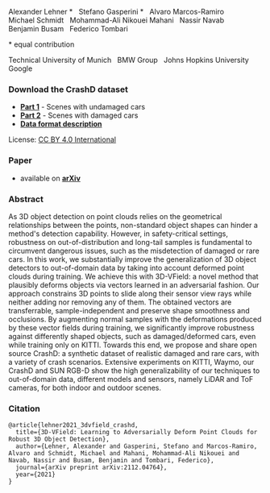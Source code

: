 Alexander Lehner \* &nbsp; Stefano Gasperini \* &nbsp; Alvaro Marcos-Ramiro \
Michael Schmidt &nbsp; Mohammad-Ali Nikouei Mahani &nbsp; Nassir Navab \
Benjamin Busam &nbsp; Federico Tombari

\* equal contribution

Technical University of Munich &nbsp; BMW Group &nbsp; Johns Hopkins University &nbsp; Google

### Download the CrashD dataset
- __[Part 1](https://drive.google.com/file/d/18tOcuHBzYEkMDOKoPshUBVOIKAHxEvnp/view?usp=sharing)__ - Scenes with undamaged cars
- __[Part 2](https://drive.google.com/file/d/1b4bVVpPcIwCSnFTU9B8S33fsQNCTPE8j/view?usp=sharing)__ - Scenes with damaged cars
- __[Data format description](data_format.txt)__

License: [CC BY 4.0 International](https://creativecommons.org/licenses/by/4.0/)

### Paper
- available on __[arXiv](https://arxiv.org/abs/2112.04764)__

### Abstract

As 3D object detection on point clouds relies on the geometrical relationships between the points, non-standard object shapes can hinder a method's detection capability. However, in safety-critical settings, robustness on out-of-distribution and long-tail samples is fundamental to circumvent dangerous issues, such as the misdetection of damaged or rare cars. In this work, we substantially improve the generalization of 3D object detectors to out-of-domain data by taking into account deformed point clouds during training. We achieve this with 3D-VField: a novel method that plausibly deforms objects via vectors learned in an adversarial fashion. Our approach constrains 3D points to slide along their sensor view rays while neither adding nor removing any of them. The obtained vectors are transferrable, sample-independent and preserve shape smoothness and occlusions. By augmenting normal samples with the deformations produced by these vector fields during training, we significantly improve robustness against differently shaped objects, such as damaged/deformed cars, even while training only on KITTI. Towards this end, we propose and share open source CrashD: a synthetic dataset of realistic damaged and rare cars, with a variety of crash scenarios. Extensive experiments on KITTI, Waymo, our CrashD and SUN RGB-D show the high generalizability of our techniques to out-of-domain data, different models and sensors, namely LiDAR and ToF cameras, for both indoor and outdoor scenes.

### Citation
```
@article{lehner2021_3dvfield_crashd,
  title={3D-VField: Learning to Adversarially Deform Point Clouds for Robust 3D Object Detection},
  author={Lehner, Alexander and Gasperini, Stefano and Marcos-Ramiro, Alvaro and Schmidt, Michael and Mahani, Mohammad-Ali Nikouei and Navab, Nassir and Busam, Benjamin and Tombari, Federico},
  journal={arXiv preprint arXiv:2112.04764},
  year={2021}
}
```
